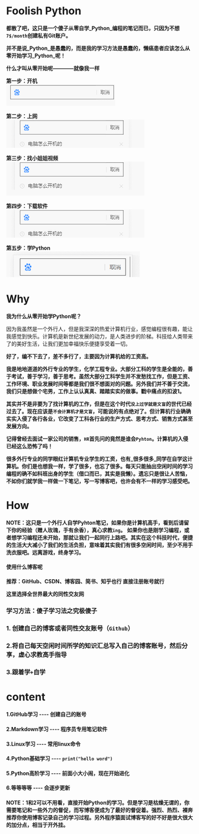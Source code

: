 # Foolish Python

**都散了吧，这只是一个傻子从零自学_Python_编程的笔记而已，只因为不想`7$/month`创建私有Git账户。**

**并不是说_Python_是愚蠢的，而是我的学习方法是愚蠢的，懒癌患者应该怎么从零开始学习_Python_呢！** 



**什么才叫从零开始呢————就像我一样**    

**第一步：开机**    
![](./images/start.gif)         

**第二步：上网**    
![](./images/network.gif)      

**第三步：找小姐姐视频**    
![](./images/xiaojiejie.gif)       

**第四步：下载软件**    
![](./images/software.gif)     

**第五步：学Python**    
![](./images/Python.gif)                  

# Why

**我为什么从零开始学Python呢？**

因为我虽然是一个外行人，但是我深深的热爱计算机行业，感觉编程很有趣，能让我感觉到快乐。计算机是新世纪发展的动力，是人类进步的阶梯。科技给人类带来了的美好生活，让我们更加幸福快乐便捷享受着一切。



**好了，编不下去了，差不多行了，主要因为计算机给的工资高。**

**我是地地道道的外行专业的学生，化学工程专业。大部分工科的学生是全能的，善于考试，善于学习，善于思考。虽然大部分工科学生并不发愁找工作，但是工资、工作环境、职业发展时间等都是我们很不想面对的问题。另外我们并不善于交流，我们只是想做个宅男，工作上认认真真、踏踏实实的做事。戳中痛点的扣波1。**



**其实并不是非要为了找计算机的工作，但是在这个时代`没上过学就是文盲`的世代已经过去了。现在应该是`不会计算机才是文盲`，可能说的有点绝对了。但计算机行业确确实实入侵了各行各业，它改变了工科各行业的生产方式、思考方式、销售方式甚至发展方向。**



**记得曾经去面试一家公司的销售，`HR`首先问的竟然是谁会`Pyhton`。计算机的入侵已经这么恐怖了吗！**



**很多外行专业的同学眼红计算机专业学生的工资，也有_很多很多_同学在自学这计算机。你们是也想我一样，学了很多，也忘了很多。每天只能抽出空闲时间的学习编程的确不如科班出身的学生（借口而已，其实是我懒）。遗忘只是很让人苦恼，不如你们就学我一样做一下笔记，写一写博客吧，也许会有不一样的学习感受吧。**



# How

**NOTE：这只是一个外行人自学Pyhton笔记，如果你是计算机高手，看到后请留下你的经验（赠人玫瑰，手有余香），真心求教`ing`。**
**如果你也是刚学习编程，或者想学习编程还未开始，那就让我们一起同行上路吧。其实在这个科技时代，便捷的生活大大减小了我们的生活负担，意味着其实我们有很多空闲时间，至少不用手洗衣服吧。远离游戏，终身学习。**



#### 使用什么博客呢

**推荐：GitHub、CSDN、博客园、简书、知乎也行      直接注册账号就行**

**这里选择全世界最大的同性交友网**



### **学习方法：傻子学习法之究极傻子**



### 1. 创建自己的博客或者同性交友账号（`Github`）

### 2.将自己每天空闲时间所学的知识汇总写入自己的博客账号，然后分享，虚心求教高手指导

### 3.跟着学`+`自学



# content

#### 1.GitHub学习   ----  创建自己的账号

#### 2.Markdown学习  ----  程序员专用笔记软件

#### 3.Linux学习  ----  常用linux命令

#### 4.Python基础学习  ----  `print("hello word")`

#### 5.Python高阶学习  ----  前面小大小闹，现在开始进化

#### 6.等等等等  ----  会逐步更新



#### **NOTE：1和2可以不用看，直接开始Python的学习。但是学习是枯燥无谓的，你需要笔记和一些外力的督促，而写博客便成为了最好的督促着。强烈、热烈、裸奔推荐你使用博客记录自己的学习过程。另外程序猿面试博客写的好不好是很大很大的加分点，相当于开外挂。**
